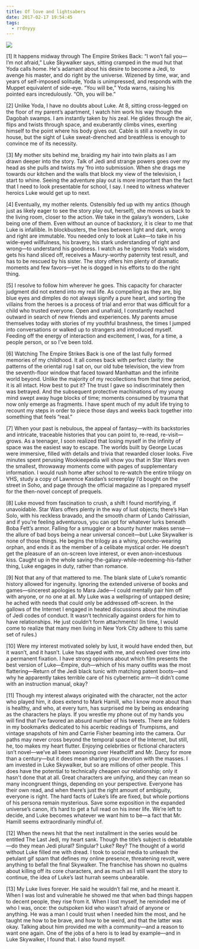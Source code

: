 ```yaml
---
title: Of love and lightsabers
date: 2017-02-17 19:54:45
tags:
  - rrdnyyy
---
```


![](http://assets.vogue.com/photos/589910d66e8a86557688b941/master/w_1560,c_limit/luke-skywalker-love-through-film.jpg)

<!-- more -->
[1] It happens midway through The Empire Strikes Back: “I won’t fail you—I’m not afraid,” Luke Skywalker says, sitting cramped in the mud hut that Yoda calls home. He's adamant about his desire to become a Jedi, to avenge his master, and do right by the universe. Wizened by time, war, and years of self-imposed solitude, Yoda is unimpressed, and responds with the Muppet equivalent of side-eye. “You will be,” Yoda warns, raising his pointed ears incredulously. “Oh, you will be.”

[2] Unlike Yoda, I have no doubts about Luke. At 8, sitting cross-legged on the floor of my parent’s apartment, I watch him work his way though the Dagobah swamps. I am instantly taken by his zeal. He glides through the air, flips and twists through space, and exuberantly climbs vines, exerting himself to the point where his body gives out. Cable is still a novelty in our house, but the sight of Luke sweat-drenched and breathless is enough to convince me of its necessity.

[3] My mother sits behind me, braiding my hair into twin plaits as I am drawn deeper into the story. Talk of Jedi and strange powers goes over my head as she pulls and twists my ’fro into submission. When she drags me towards our kitchen and the walls that block my view of the television, I start to whine. Seeing the adventure play out is more important than the fact that I need to look presentable for school, I say. I need to witness whatever heroics Luke would get up to next.

[4] Eventually, my mother relents. Ostensibly fed up with my antics (though just as likely eager to see the story play out, herself), she moves us back to the living room, closer to the action. We take in the galaxy’s wonders, Luke being one of them. Even without an ounce of backstory, it is clear to me that Luke is infallible. In blockbusters, the lines between light and dark, wrong and right are immutable. You needed only to look at Luke—to take in his wide-eyed willfulness, his bravery, his stark understanding of right and wrong—to understand his goodness. I watch as he ignores Yoda’s wisdom, gets his hand sliced off, receives a Maury-worthy paternity test result, and has to be rescued by his sister. The story offers him plenty of dramatic moments and few favors—yet he is dogged in his efforts to do the right thing.

[5] I resolve to follow him wherever he goes. This capacity for character judgment did not extend into my real life. As compelling as they are, big blue eyes and dimples do not always signify a pure heart, and sorting the villains from the heroes is a process of trial and error that was difficult for a child who trusted everyone. Open and unafraid, I constantly reached outward in search of new friends and experiences. My parents amuse themselves today with stories of my youthful brashness, the times I jumped into conversations or walked up to strangers and introduced myself. Feeding off the energy of interaction and excitement, I was, for a time, a people person, or so I’ve been told.

[6] Watching The Empire Strikes Back is one of the last fully formed memories of my childhood. It all comes back with perfect clarity: the patterns of the oriental rug I sat on, our old tube television, the view from the seventh-floor window that faced toward Manhattan and the infinite world beyond. Unlike the majority of my recollections from that time period, it is all intact. How best to put it? The trust I gave so indiscriminately then was betrayed. And the subsequent protective machinations of my young mind swept away huge blocks of time; moments consumed by trauma that now only emerge as fragments. I have spent much of my adult life trying to recount my steps in order to piece those days and weeks back together into something that feels “real.”

[7] When your past is nebulous, the appeal of fantasy—with its backstories and intricate, traceable histories that you can point to, re-read, re-visit—grows. As a teenager, I soon realized that losing myself in the infinity of space was the easiest way to escape. The worlds built by George Lucas were immersive, filled with details and trivia that rewarded closer looks. Five minutes spent perusing Wookieepedia will show you that in Star Wars even the smallest, throwaway moments come with pages of supplementary information. I would rush home after school to re-watch the entire trilogy on VHS, study a copy of Lawrence Kasdan’s screenplay I’d bought on the street in Soho, and page through the official magazine as I prepared myself for the then-novel concept of prequels.

[8] Luke moved from fascination to crush, a shift I found mortifying, if unavoidable. Star Wars offers plenty in the way of lust objects; there’s Han Solo, with his reckless bravado, and the smooth charm of Lando Calrissian, and if you’re feeling adventurous, you can opt for whatever lurks beneath Boba Fett’s armor. Falling for a smuggler or a bounty hunter makes sense—the allure of bad boys being a near universal conceit—but Luke Skywalker is none of those things. He begins the trilogy as a whiny, poncho-wearing orphan, and ends it as the member of a celibate mystical order. He doesn’t get the pleasure of an on-screen love interest, or even anon-incestuous kiss. Caught up in the whole saving-the-galaxy-while-redeeming-his-father thing, Luke engages in duty, rather than romance.

[9] Not that any of that mattered to me. The blank slate of Luke’s romantic history allowed for ingenuity. Ignoring the extended universe of books and games—sincerest apologies to Mara Jade—I could mentally pair him off with anyone, or no one at all. My Luke was a wellspring of untapped desire; he ached with needs that could only be addressed off-screen. In the gallows of the Internet I engaged in heated discussions about the minutiae of Jedi codes of conduct. It wasn’t technically against orders for him to have relationships. He just couldn’t form attachments! (In time, I would come to realize that many men living in New York City adhere to this same set of rules.)

[10] Were my interest motivated solely by lust, it would have ended then, but it wasn’t, and it hasn’t. Luke has stayed with me, and evolved over time into a permanent fixation. I have strong opinions about which film presents the best version of Luke—Empire, duh—which of his many outfits was the most flattering—Return of the Jedi black tunic with matching patent boots—and why he apparently takes terrible care of his cybernetic arm—it didn’t come with an instruction manual, okay?

[11] Though my interest always originated with the character, not the actor who played him, it does extend to Mark Hamill, who I know more about than is healthy, and who, at every turn, has surprised me by being as endearing as the characters he plays. If you wrestle my phone out of my hands you will find that I’ve favored an absurd number of his tweets. There are folders in my bookmarks dedicated to his acerbic readings of Trumpisms, and vintage snapshots of him and Carrie Fisher beaming into the camera. Our paths may never cross beyond the temporal space of the Internet, but still, he, too makes my heart flutter. Enjoying celebrities or fictional characters isn’t novel—we’ve all been swooning over Heathcliff and Mr. Darcy for more than a century—but it does mean sharing your devotion with the masses. I am invested in Luke Skywalker, but so are millions of other people. This does have the potential to technically cheapen our relationship; only it hasn't done that at all. Great characters are unifying, and they can mean so many incongruent things, depending on your perspective. Everyone has their own read, and when there’s just the right amount of ambiguity, everyone is right. The hard facts of Luke’s life are fixed, but whole portions of his persona remain mysterious. Save some exposition in the expanded universe’s canon, it’s hard to get a full read on his inner life. We’re left to decide, and Luke becomes whatever we want him to be—a fact that Mr. Hamill seems extraordinarily mindful of.

[12] When the news hit that the next installment in the series would be entitled The Last Jedi, my heart sank. Though the title’s subject is debatable—do they mean Jedi plural? Singular? Luke? Rey? The thought of a world without Luke filled me with dread. I took to social media to unleash the petulant gif spam that defines my online presence, threatening revolt, were anything to befall the final Skywalker. The franchise has shown no qualms about killing off its core characters, and as much as I still want the story to continue, the idea of Luke’s last hurrah seems unbearable.

[13] My Luke lives forever. He said he wouldn’t fail me, and he meant it. When I was lost and vulnerable he showed me that when bad things happen to decent people, they rise from it. When I lost myself, he reminded me of who I was, once: the outspoken kid who wasn’t afraid of anyone or anything. He was a man I could trust when I needed him the most, and he taught me how to be brave, and how to be weird, and that the latter was okay. Talking about him provided me with a community—and a reason to want one again. One of the jobs of a hero is to lead by example—and in Luke Skywalker, I found that. I also found myself.
